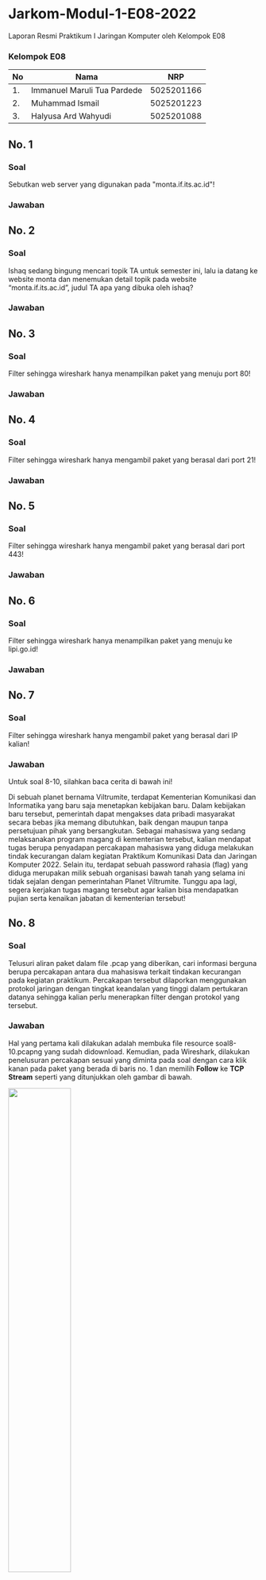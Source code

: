 # Jarkom-Modul-1-E08-2022
Laporan Resmi Praktikum I Jaringan Komputer oleh Kelompok E08

### Kelompok E08

| **No** | **Nama** | **NRP** |
| - | - | - |
| 1. | Immanuel Maruli Tua Pardede | 5025201166 |
| 2. | Muhammad Ismail | 5025201223 |
| 3. | Halyusa Ard Wahyudi | 5025201088 |

## No. 1
### Soal
Sebutkan web server yang digunakan pada "monta.if.its.ac.id"!
### Jawaban
## No. 2
### Soal
Ishaq sedang bingung mencari topik TA untuk semester ini, lalu ia datang ke website monta dan menemukan detail topik pada website “monta.if.its.ac.id”, judul TA apa yang dibuka oleh ishaq?
### Jawaban
## No. 3
### Soal
Filter sehingga wireshark hanya menampilkan paket yang menuju port 80!
### Jawaban
## No. 4
### Soal
Filter sehingga wireshark hanya mengambil paket yang berasal dari port 21!
### Jawaban
## No. 5
### Soal
Filter sehingga wireshark hanya mengambil paket yang berasal dari port 443!
### Jawaban
## No. 6
### Soal
Filter sehingga wireshark hanya menampilkan paket yang menuju ke lipi.go.id!
### Jawaban
## No. 7
### Soal
Filter sehingga wireshark hanya mengambil paket yang berasal dari IP kalian!
### Jawaban
Untuk soal 8-10, silahkan baca cerita di bawah ini!

Di sebuah planet bernama Viltrumite, terdapat Kementerian Komunikasi dan Informatika yang baru saja menetapkan kebijakan baru. Dalam kebijakan baru tersebut, pemerintah dapat mengakses data pribadi masyarakat secara bebas jika memang dibutuhkan, baik dengan maupun tanpa persetujuan pihak yang bersangkutan. Sebagai mahasiswa yang sedang melaksanakan program magang di kementerian tersebut, kalian mendapat tugas berupa penyadapan percakapan mahasiswa yang diduga melakukan tindak kecurangan dalam kegiatan Praktikum Komunikasi Data dan Jaringan Komputer 2022. Selain itu, terdapat sebuah password rahasia (flag) yang diduga merupakan milik sebuah organisasi bawah tanah yang selama ini tidak sejalan dengan pemerintahan Planet Viltrumite. Tunggu apa lagi, segera kerjakan tugas magang tersebut agar kalian bisa mendapatkan pujian serta kenaikan jabatan di kementerian tersebut!
## No. 8
### Soal
Telusuri aliran paket dalam file .pcap yang diberikan, cari informasi berguna berupa percakapan antara dua mahasiswa terkait tindakan kecurangan pada kegiatan praktikum. Percakapan tersebut dilaporkan menggunakan protokol jaringan dengan tingkat keandalan yang tinggi dalam pertukaran datanya sehingga kalian perlu menerapkan filter dengan protokol yang tersebut.
### Jawaban
Hal yang pertama kali dilakukan adalah membuka file resource soal8-10.pcapng yang sudah didownload. Kemudian, pada Wireshark, dilakukan penelusuran percakapan sesuai yang diminta pada soal dengan cara klik kanan pada paket yang berada di baris no. 1 dan memilih **Follow** ke **TCP Stream** seperti yang ditunjukkan oleh gambar di bawah.

<img src="https://github.com/immanuelmtpardede/Jarkom-Modul-1-E08-2022/blob/main/img/8.1.png" width=50%>

Setelah itu, akan muncul jendela Follow TCP Stream. Pada jendela tersebut, di bagian kanan bawah, terdapat input stream yang nilainya bisa kita ubah menggunakan tombol panah atas dan bawah yang tersedia.

<img src="https://github.com/immanuelmtpardede/Jarkom-Modul-1-E08-2022/blob/main/img/8.2.png" width=50%>

Dengan mengeklik tombol panah atas tersebut terus-menerus sambil mengamati data yang ditampilkan di situ, kita mendapatkan percakapan yang kita cari. Terdapat 3 percakapan dan 2 link.

<img src="https://github.com/immanuelmtpardede/Jarkom-Modul-1-E08-2022/blob/main/img/8.3.png" width=30%><img src="https://github.com/immanuelmtpardede/Jarkom-Modul-1-E08-2022/blob/main/img/8.4.png" width=30%><img src="https://github.com/immanuelmtpardede/Jarkom-Modul-1-E08-2022/blob/main/img/8.5.png" width=30%><img src="https://github.com/immanuelmtpardede/Jarkom-Modul-1-E08-2022/blob/main/img/8.6.png" width=30%><img src="https://github.com/immanuelmtpardede/Jarkom-Modul-1-E08-2022/blob/main/img/8.7.png" width=30%>

## No. 9
### Soal
Terdapat laporan adanya pertukaran file yang dilakukan oleh kedua mahasiswa dalam percakapan yang diperoleh, carilah file yang dimaksud! Untuk memudahkan laporan kepada atasan, beri nama file yang ditemukan dengan format [nama_kelompok].des3 dan simpan output file dengan nama “flag.txt”.
### Jawaban
Berdasarkan transkrip percakapan yang pertama, kita tahu bahwa file yang dimaksud berada pada port 9002. Oleh karena itu, pada Wireshark, di kolom display filter, kita tulis perintah `tcp.port == 9002` untuk menampilkan semua paket dengan protokol TCP yang menuju ke atau berasal dari port 9002. Setelah itu, klik kanan pada paket yang berada di baris no. 1 dan memilih **Follow** ke **TCP Stream** seperti yang ditunjukkan oleh gambar di bawah.

<img src="https://github.com/immanuelmtpardede/Jarkom-Modul-1-E08-2022/blob/main/img/9.1.png" width=50%>

Setelah itu, di kolom **show data as**, dipilih **Raw**.

<img src="https://github.com/immanuelmtpardede/Jarkom-Modul-1-E08-2022/blob/main/img/9.2.png" width=50%>

Kemudian, data tersebut di-save as dengan nama E08.des3.

<img src="https://github.com/immanuelmtpardede/Jarkom-Modul-1-E08-2022/blob/main/img/9.3.png" width=100%>

**Kendala:** Pada pengerjaan di hari-H praktikum, kami tidak mengubah **show datas as** menjadi **Raw**. Kami membiarkan **show data as** tetap **ASCII**. Hal ini membuat kami tidak mendapatkan hasil yang benar pada pengerjaan soal berikutnya.

## No. 10
### Soal
Temukan password rahasia (flag) dari organisasi bawah tanah yang disebutkan di atas!
### Jawaban
